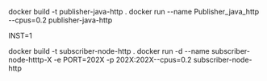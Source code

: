 docker build -t publisher-java-http . 
docker run --name Publisher_java_http --cpus=0.2 publisher-java-http 

INST=1

docker build -t subscriber-node-http .
docker run -d --name subscriber-node-htttp-X -e PORT=202X  -p 202X:202X--cpus=0.2 subscriber-node-http
